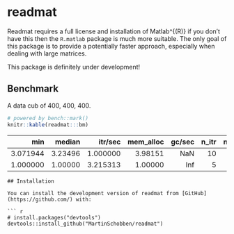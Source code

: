 
<!-- README.md is generated from README.Rmd. Please edit that file -->

# readmat

<!-- badges: start -->
<!-- badges: end -->

Readmat requires a full license and installation of Matlab^{(R)} if you
don’t have this then the `R.matlab` package is much more suitable. The
only goal of this package is to provide a potentially faster approach,
especially when dealing with large matrices.

This package is definitely under development!

## Benchmark

A data cub of 400, 400, 400.

``` r
# powered by bench::mark()
knitr::kable(readmat:::bm)
```

|      min |  median |  itr/sec | mem_alloc | gc/sec | n_itr | n_gc | total_time |
|---------:|--------:|---------:|----------:|-------:|------:|-----:|-----------:|
| 3.071944 | 3.23496 | 1.000000 |   3.98151 |    NaN |    10 |    0 |  26.659742 |
| 1.000000 | 1.00000 | 3.215313 |   1.00000 |    Inf |     5 |    5 |   4.145746 |



    ## Installation

    You can install the development version of readmat from [GitHub](https://github.com/) with:

    ``` r
    # install.packages("devtools")
    devtools::install_github("MartinSchobben/readmat")
